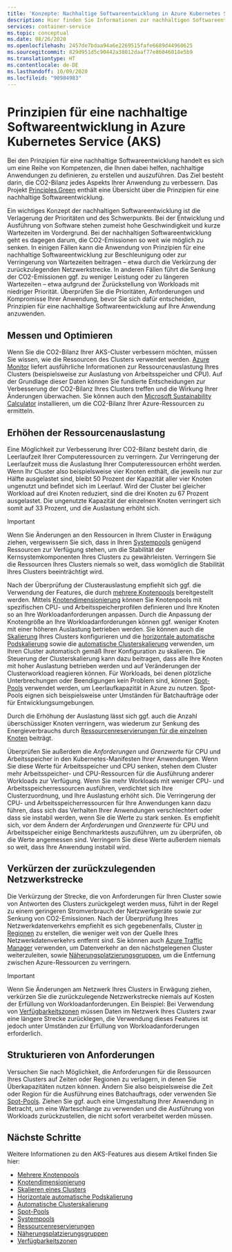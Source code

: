 ```yaml
---
title: 'Konzepte: Nachhaltige Softwareentwicklung in Azure Kubernetes Service (AKS)'
description: Hier finden Sie Informationen zur nachhaltigen Softwareentwicklung in Azure Kubernetes Service (AKS).
services: container-service
ms.topic: conceptual
ms.date: 08/26/2020
ms.openlocfilehash: 2457de7bdaa94a6e2269515fafe6689d44960625
ms.sourcegitcommit: 829d951d5c90442a38012daaf77e86046018e5b9
ms.translationtype: HT
ms.contentlocale: de-DE
ms.lasthandoff: 10/09/2020
ms.locfileid: "90984983"
---
```

# <a name="sustainable-software-engineering-principles-in-azure-kubernetes-service-aks"></a>Prinzipien für eine nachhaltige Softwareentwicklung in Azure Kubernetes Service (AKS)

Bei den Prinzipien für eine nachhaltige Softwareentwicklung handelt es sich um eine Reihe von Kompetenzen, die Ihnen dabei helfen, nachhaltige Anwendungen zu definieren, zu erstellen und auszuführen. Das Ziel besteht darin, die CO2-Bilanz jedes Aspekts Ihrer Anwendung zu verbessern. Das Projekt [Principles.Green][principles-green] enthält eine Übersicht über die Prinzipien für eine nachhaltige Softwareentwicklung.

Ein wichtiges Konzept der nachhaltigen Softwareentwicklung ist die Verlagerung der Prioritäten und des Schwerpunkts. Bei der Entwicklung und Ausführung von Software stehen zumeist hohe Geschwindigkeit und kurze Wartezeiten im Vordergrund. Bei der nachhaltigen Softwareentwicklung geht es dagegen darum, die CO2-Emissionen so weit wie möglich zu senken. In einigen Fällen kann die Anwendung von Prinzipien für eine nachhaltige Softwareentwicklung zur Beschleunigung oder zur Verringerung von Wartezeiten beitragen – etwa durch die Verkürzung der zurückzulegenden Netzwerkstrecke. In anderen Fällen führt die Senkung der CO2-Emissionen ggf. zu weniger Leistung oder zu längeren Wartezeiten – etwa aufgrund der Zurückstellung von Workloads mit niedriger Priorität. Überprüfen Sie die Prioritäten, Anforderungen und Kompromisse Ihrer Anwendung, bevor Sie sich dafür entscheiden, Prinzipien für eine nachhaltige Softwareentwicklung auf Ihre Anwendung anzuwenden.

## <a name="measure-and-optimize"></a>Messen und Optimieren

Wenn Sie die CO2-Bilanz Ihrer AKS-Cluster verbessern möchten, müssen Sie wissen, wie die Ressourcen des Clusters verwendet werden. [Azure Monitor][azure-monitor] liefert ausführliche Informationen zur Ressourcenauslastung Ihres Clusters (beispielsweise zur Auslastung von Arbeitsspeicher und CPU). Auf der Grundlage dieser Daten können Sie fundierte Entscheidungen zur Verbesserung der CO2-Bilanz Ihres Clusters treffen und die Wirkung Ihrer Änderungen überwachen. Sie können auch den [Microsoft Sustainability Calculator][sustainability-calculator] installieren, um die CO2-Bilanz Ihrer Azure-Ressourcen zu ermitteln.

## <a name="increase-resource-utilization"></a>Erhöhen der Ressourcenauslastung

Eine Möglichkeit zur Verbesserung Ihrer CO2-Bilanz besteht darin, die Leerlaufzeit Ihrer Computeressourcen zu verringern. Zur Verringerung der Leerlaufzeit muss die Auslastung Ihrer Computeressourcen erhöht werden. Wenn Ihr Cluster also beispielsweise vier Knoten enthält, die jeweils nur zur Hälfte ausgelastet sind, bleibt 50 Prozent der Kapazität aller vier Knoten ungenutzt und befindet sich im Leerlauf. Wird der Cluster bei gleicher Workload auf drei Knoten reduziert, sind die drei Knoten zu 67 Prozent ausgelastet. Die ungenutzte Kapazität der einzelnen Knoten verringert sich somit auf 33 Prozent, und die Auslastung erhöht sich.

> [!IMPORTANT]
> Wenn Sie Änderungen an den Ressourcen in Ihrem Cluster in Erwägung ziehen, vergewissern Sie sich, dass in Ihren [Systempools][system-pools] genügend Ressourcen zur Verfügung stehen, um die Stabilität der Kernsystemkomponenten Ihres Clusters zu gewährleisten. Verringern Sie die Ressourcen Ihres Clusters niemals so weit, dass womöglich die Stabilität Ihres Clusters beeinträchtigt wird.

Nach der Überprüfung der Clusterauslastung empfiehlt sich ggf. die Verwendung der Features, die durch [mehrere Knotenpools][multiple-node-pools] bereitgestellt werden. Mittels [Knotendimensionierung][node-sizing] können Sie Knotenpools mit spezifischen CPU- und Arbeitsspeicherprofilen definieren und Ihre Knoten so an Ihre Workloadanforderungen anpassen. Durch die Anpassung der Knotengröße an Ihre Workloadanforderungen können ggf. weniger Knoten mit einer höheren Auslastung betrieben werden. Sie können auch die [Skalierung][scale] Ihres Clusters konfigurieren und die [horizontale automatische Podskalierung][scale-horizontal] sowie die [automatische Clusterskalierung][scale-auto] verwenden, um Ihren Cluster automatisch gemäß Ihrer Konfiguration zu skalieren. Die Steuerung der Clusterskalierung kann dazu beitragen, dass alle Ihre Knoten mit hoher Auslastung betrieben werden und auf Veränderungen der Clusterworkload reagieren können. Für Workloads, bei denen plötzliche Unterbrechungen oder Beendigungen kein Problem sind, können [Spot-Pools][spot-pools] verwendet werden, um Leerlaufkapazität in Azure zu nutzen. Spot-Pools eignen sich beispielsweise unter Umständen für Batchaufträge oder für Entwicklungsumgebungen.

Durch die Erhöhung der Auslastung lässt sich ggf. auch die Anzahl überschüssiger Knoten verringern, was wiederum zur Senkung des Energieverbrauchs durch [Ressourcenreservierungen für die einzelnen Knoten][resource-reservations] beiträgt.

Überprüfen Sie außerdem die *Anforderungen* und *Grenzwerte* für CPU und Arbeitsspeicher in den Kubernetes-Manifesten Ihrer Anwendungen. Wenn Sie diese Werte für Arbeitsspeicher und CPU senken, stehen dem Cluster mehr Arbeitsspeicher- und CPU-Ressourcen für die Ausführung anderer Workloads zur Verfügung. Wenn Sie mehr Workloads mit weniger CPU- und Arbeitsspeicherressourcen ausführen, verdichtet sich Ihre Clusterzuordnung, und Ihre Auslastung erhöht sich. Die Verringerung der CPU- und Arbeitsspeicherressourcen für Ihre Anwendungen kann dazu führen, dass sich das Verhalten Ihrer Anwendungen verschlechtert oder dass sie instabil werden, wenn Sie die Werte zu stark senken. Es empfiehlt sich, vor dem Ändern der *Anforderungen* und *Grenzwerte* für CPU und Arbeitsspeicher einige Benchmarktests auszuführen, um zu überprüfen, ob die Werte angemessen sind. Verringern Sie diese Werte außerdem niemals so weit, dass Ihre Anwendung instabil wird.

## <a name="reduce-network-travel"></a>Verkürzen der zurückzulegenden Netzwerkstrecke

Die Verkürzung der Strecke, die von Anforderungen für Ihren Cluster sowie von Antworten des Clusters zurückgelegt werden muss, führt in der Regel zu einem geringeren Stromverbrauch der Netzwerkgeräte sowie zur Senkung von CO2-Emissionen. Nach der Überprüfung Ihres Netzwerkdatenverkehrs empfiehlt es sich gegebenenfalls, Cluster [in Regionen][regions] zu erstellen, die weniger weit von der Quelle Ihres Netzwerkdatenverkehrs entfernt sind. Sie können auch [Azure Traffic Manager][azure-traffic-manager] verwenden, um Datenverkehr an den nächstgelegenen Cluster weiterzuleiten, sowie [Näherungsplatzierungsgruppen][proiximity-placement-groups], um die Entfernung zwischen Azure-Ressourcen zu verringern.

> [!IMPORTANT]
> Wenn Sie Änderungen am Netzwerk Ihres Clusters in Erwägung ziehen, verkürzen Sie die zurückzulegende Netzwerkstrecke niemals auf Kosten der Erfüllung von Workloadanforderungen. Ein Beispiel: Bei Verwendung von [Verfügbarkeitszonen][availability-zones] müssen Daten im Netzwerk Ihres Clusters zwar eine längere Strecke zurücklegen, die Verwendung dieses Features ist jedoch unter Umständen zur Erfüllung von Workloadanforderungen erforderlich.

## <a name="demand-shaping"></a>Strukturieren von Anforderungen

Versuchen Sie nach Möglichkeit, die Anforderungen für die Ressourcen Ihres Clusters auf Zeiten oder Regionen zu verlagern, in denen Sie Überkapazitäten nutzen können. Ändern Sie also beispielsweise die Zeit oder Region für die Ausführung eines Batchauftrags, oder verwenden Sie [Spot-Pools][spot-pools]. Ziehen Sie ggf. auch eine Umgestaltung Ihrer Anwendung in Betracht, um eine Warteschlange zu verwenden und die Ausführung von Workloads zurückzustellen, die nicht sofort verarbeitet werden müssen.

## <a name="next-steps"></a>Nächste Schritte

Weitere Informationen zu den AKS-Features aus diesem Artikel finden Sie hier:

* [Mehrere Knotenpools][multiple-node-pools]
* [Knotendimensionierung][node-sizing]
* [Skalieren eines Clusters][scale]
* [Horizontale automatische Podskalierung][scale-horizontal]
* [Automatische Clusterskalierung ][scale-auto]
* [Spot-Pools][spot-pools]
* [Systempools][system-pools]
* [Ressourcenreservierungen][resource-reservations]
* [Näherungsplatzierungsgruppen][proiximity-placement-groups]
* [Verfügbarkeitszonen][availability-zones]

[availability-zones]: availability-zones.md
[azure-monitor]: ../azure-monitor/insights/container-insights-overview.md
[azure-traffic-manager]: ../traffic-manager/traffic-manager-overview.md
[proiximity-placement-groups]: reduce-latency-ppg.md
[regions]: faq.md#which-azure-regions-currently-provide-aks
[resource-reservations]: concepts-clusters-workloads.md#resource-reservations
[scale]: concepts-scale.md
[scale-auto]: concepts-scale.md#cluster-autoscaler
[scale-horizontal]: concepts-scale.md#horizontal-pod-autoscaler
[spot-pools]: spot-node-pool.md
[multiple-node-pools]: use-multiple-node-pools.md
[node-sizing]: use-multiple-node-pools.md#specify-a-vm-size-for-a-node-pool
[sustainability-calculator]: https://azure.microsoft.com/blog/microsoft-sustainability-calculator-helps-enterprises-analyze-the-carbon-emissions-of-their-it-infrastructure/
[system-pools]: use-system-pools.md
[principles-green]: https://principles.green/